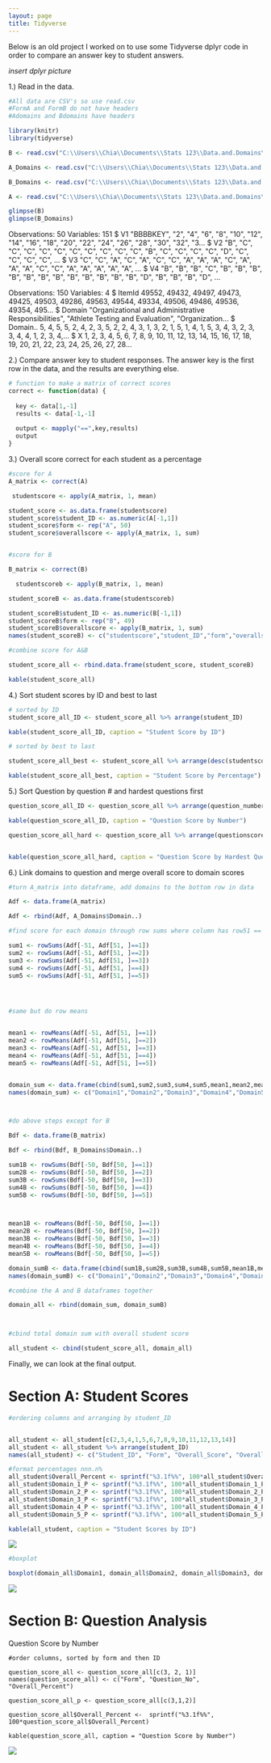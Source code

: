 ```yaml
---
layout: page
title: Tidyverse
---
```

Below is an old project I worked on to use some Tidyverse dplyr code in order to compare an answer key to student answers. 

_insert dplyr picture_

1.) Read in the data.
```r
#All data are CSV's so use read.csv
#FormA and FormB do not have headers
#Adomains and Bdomains have headers

library(knitr)
library(tidyverse)

B <- read.csv("C:\\Users\\Chia\\Documents\\Stats 123\\Data.and.Domains\\Data.and.Domains\\FormB.csv", sep = ",", stringsAsFactors = FALSE, header = FALSE)

A_Domains <- read.csv("C:\\Users\\Chia\\Documents\\Stats 123\\Data.and.Domains\\Data.and.Domains\\Domains FormA.csv", header=TRUE, stringsAsFactors = FALSE)

B_Domains <- read.csv("C:\\Users\\Chia\\Documents\\Stats 123\\Data.and.Domains\\Data.and.Domains\\Domains FormB.csv", header=TRUE, stringsAsFactors = FALSE)

A <- read.csv("C:\\Users\\Chia\\Documents\\Stats 123\\Data.and.Domains\\Data.and.Domains\\FormA.csv", header=FALSE, stringsAsFactors = FALSE)

glimpse(B)
glimpse(B_Domains)
```
Observations: 50
Variables: 151
$ V1   <chr> "BBBBKEY", "2", "4", "6", "8", "10", "12", "14", "16", "18", "20", "22", "24", "26", "28", "30", "32", "3...
$ V2   <chr> "B", "C", "C", "C", "C", "C", "C", "C", "C", "C", "C", "B", "C", "C", "C", "C", "D", "C", "C", "C", "C", ...
$ V3   <chr> "C", "C", "A", "C", "A", "C", "C", "A", "A", "A", "C", "A", "A", "A", "C", "C", "A", "A", "A", "A", "A", ...
$ V4   <chr> "B", "B", "B", "C", "B", "B", "B", "B", "B", "B", "B", "B", "B", "B", "B", "B", "D", "B", "B", "B", "D", ...

Observations: 150
Variables: 4
$ ItemId   <int> 49552, 49432, 49497, 49473, 49425, 49503, 49286, 49563, 49544, 49334, 49506, 49486, 49536, 49354, 495...
$ Domain   <chr> "Organizational and Administrative Responsibilities", "Athlete Testing and Evaluation", "Organization...
$ Domain.. <int> 5, 4, 5, 5, 2, 4, 2, 3, 5, 2, 2, 4, 3, 1, 3, 2, 1, 5, 1, 4, 1, 5, 3, 4, 3, 2, 3, 3, 4, 4, 1, 2, 3, 4,...
$ X        <int> 1, 2, 3, 4, 5, 6, 7, 8, 9, 10, 11, 12, 13, 14, 15, 16, 17, 18, 19, 20, 21, 22, 23, 24, 25, 26, 27, 28...


2.) Compare answer key to student responses. The answer key is the first row in the data, and the results are everything else.
```r
# function to make a matrix of correct scores
correct <- function(data) {
  
  key <- data[1,-1]
  results <- data[-1,-1]
  
  output <- mapply("==",key,results)
  output
}
```
3.) Overall score correct for each student as a percentage
```r
#score for A
A_matrix <- correct(A)

 studentscore <- apply(A_matrix, 1, mean)

student_score <- as.data.frame(studentscore)
student_score$student_ID <- as.numeric(A[-1,1])
student_score$form <- rep("A", 50)
student_score$overallscore <- apply(A_matrix, 1, sum)


#score for B

B_matrix <- correct(B)

  studentscoreb <- apply(B_matrix, 1, mean)

student_scoreB <- as.data.frame(studentscoreb)

student_scoreB$student_ID <- as.numeric(B[-1,1])
student_scoreB$form <- rep("B", 49)
student_scoreB$overallscore <- apply(B_matrix, 1, sum)
names(student_scoreB) <- c("studentscore","student_ID","form","overallscore")

#combine score for A&B

student_score_all <- rbind.data.frame(student_score, student_scoreB)

kable(student_score_all)
```
4.) Sort student scores by ID and best to last
```r
# sorted by ID
student_score_all_ID <- student_score_all %>% arrange(student_ID)

kable(student_score_all_ID, caption = "Student Score by ID")

# sorted by best to last

student_score_all_best <- student_score_all %>% arrange(desc(studentscore))

kable(student_score_all_best, caption = "Student Score by Percentage")
```
5.) Sort Question by question # and hardest questions first
```r
question_score_all_ID <- question_score_all %>% arrange(question_number)

kable(question_score_all_ID, caption = "Question Score by Number")

question_score_all_hard <- question_score_all %>% arrange(questionscore)


kable(question_score_all_hard, caption = "Question Score by Hardest Question")
```
6.) Link domains to question and merge overall score to domain scores
```r
#turn A_matrix into dataframe, add domains to the bottom row in data

Adf <- data.frame(A_matrix)

Adf <- rbind(Adf, A_Domains$Domain..) 

#find score for each domain through row sums where column has row51 == domains

sum1 <- rowSums(Adf[-51, Adf[51, ]==1])
sum2 <- rowSums(Adf[-51, Adf[51, ]==2])
sum3 <- rowSums(Adf[-51, Adf[51, ]==3])
sum4 <- rowSums(Adf[-51, Adf[51, ]==4])
sum5 <- rowSums(Adf[-51, Adf[51, ]==5])




#same but do row means


mean1 <- rowMeans(Adf[-51, Adf[51, ]==1])
mean2 <- rowMeans(Adf[-51, Adf[51, ]==2])
mean3 <- rowMeans(Adf[-51, Adf[51, ]==3])
mean4 <- rowMeans(Adf[-51, Adf[51, ]==4])
mean5 <- rowMeans(Adf[-51, Adf[51, ]==5])


domain_sum <- data.frame(cbind(sum1,sum2,sum3,sum4,sum5,mean1,mean2,mean3,mean4,mean5))
names(domain_sum) <- c("Domain1","Domain2","Domain3","Domain4","Domain5","%D1","%D2","%D3","%D4","%D5")



#do above steps except for B

Bdf <- data.frame(B_matrix)

Bdf <- rbind(Bdf, B_Domains$Domain..) 

sum1B <- rowSums(Bdf[-50, Bdf[50, ]==1])
sum2B <- rowSums(Bdf[-50, Bdf[50, ]==2])
sum3B <- rowSums(Bdf[-50, Bdf[50, ]==3])
sum4B <- rowSums(Bdf[-50, Bdf[50, ]==4])
sum5B <- rowSums(Bdf[-50, Bdf[50, ]==5])



mean1B <- rowMeans(Bdf[-50, Bdf[50, ]==1])
mean2B <- rowMeans(Bdf[-50, Bdf[50, ]==2])
mean3B <- rowMeans(Bdf[-50, Bdf[50, ]==3])
mean4B <- rowMeans(Bdf[-50, Bdf[50, ]==4])
mean5B <- rowMeans(Bdf[-50, Bdf[50, ]==5])

domain_sumB <- data.frame(cbind(sum1B,sum2B,sum3B,sum4B,sum5B,mean1B,mean2B,mean3B,mean4B,mean5B))
names(domain_sumB) <- c("Domain1","Domain2","Domain3","Domain4","Domain5","%D1","%D2","%D3","%D4","%D5")

#combine the A and B dataframes together

domain_all <- rbind(domain_sum, domain_sumB)



#cbind total domain sum with overall student score

all_student <- cbind(student_score_all, domain_all) 
```




Finally, we can look at the final output.




# Section A: Student Scores
```r
#ordering columns and arranging by student_ID


all_student <- all_student[c(2,3,4,1,5,6,7,8,9,10,11,12,13,14)]
all_student <- all_student %>% arrange(student_ID)
names(all_student) <- c("Student_ID", "Form", "Overall_Score", "Overall_Percent", "Domain_1", "Domain_2","Domain_3","Domain_4","Domain_5","Domain_1_P", "Domain_2_P","Domain_3_P","Domain_4_P","Domain_5_P")

#format percentages nnn.n%
all_student$Overall_Percent <- sprintf("%3.1f%%", 100*all_student$Overall_Percent)
all_student$Domain_1_P <- sprintf("%3.1f%%", 100*all_student$Domain_1_P)
all_student$Domain_2_P <- sprintf("%3.1f%%", 100*all_student$Domain_2_P)
all_student$Domain_3_P <- sprintf("%3.1f%%", 100*all_student$Domain_3_P)
all_student$Domain_4_P <- sprintf("%3.1f%%", 100*all_student$Domain_4_P)
all_student$Domain_5_P <- sprintf("%3.1f%%", 100*all_student$Domain_5_P)

kable(all_student, caption = "Student Scores by ID")
```

![](/assets/studentfinal.PNG)


```r
#boxplot

boxplot(domain_all$Domain1, domain_all$Domain2, domain_all$Domain3, domain_all$Domain4, domain_all$Domain5, ylab = "Scores", main = "Domain Comparison", xlab = "Domains", names = c("1", "2","3","4","5"))
```
![](/assets/domaincomparison.PNG)

# Section B: Question Analysis
Question Score by Number
```{r}
#order columns, sorted by form and then ID

question_score_all <- question_score_all[c(3, 2, 1)]
names(question_score_all) <- c("Form", "Question_No", "Overall_Percent")

question_score_all_p <- question_score_all[c(3,1,2)]

question_score_all$Overall_Percent <-  sprintf("%3.1f%%", 100*question_score_all$Overall_Percent)

kable(question_score_all, caption = "Question Score by Number")

```
![](/assets/domaincomparison.PNG)



